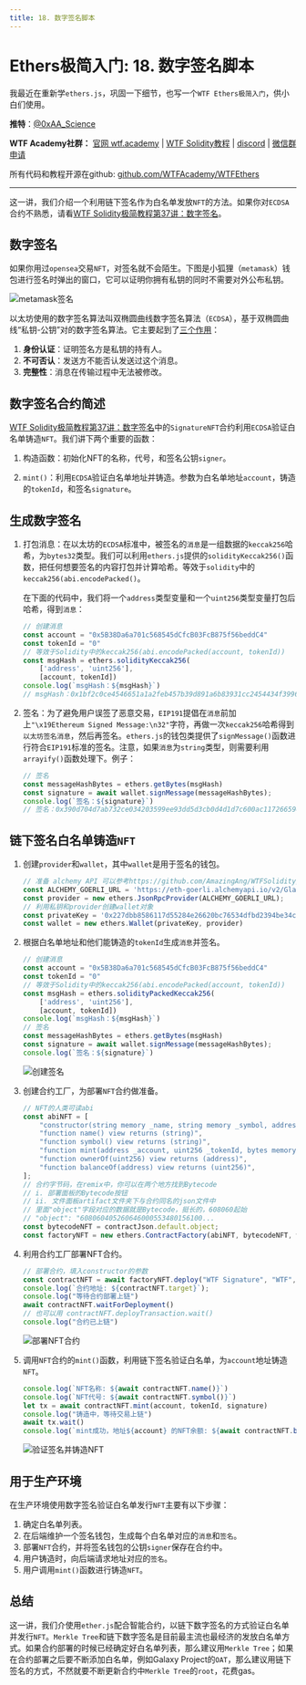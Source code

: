 ```yaml
---
title: 18. 数字签名脚本
---
```


# Ethers极简入门: 18. 数字签名脚本

我最近在重新学`ethers.js`，巩固一下细节，也写一个`WTF Ethers极简入门`，供小白们使用。

**推特**：[@0xAA_Science](https://twitter.com/0xAA_Science)

**WTF Academy社群：** [官网 wtf.academy](https://wtf.academy) | [WTF Solidity教程](https://github.com/AmazingAng/WTFSolidity) | [discord](https://discord.gg/5akcruXrsk) | [微信群申请](https://docs.google.com/forms/d/e/1FAIpQLSe4KGT8Sh6sJ7hedQRuIYirOoZK_85miz3dw7vA1-YjodgJ-A/viewform?usp=sf_link)

所有代码和教程开源在github: [github.com/WTFAcademy/WTFEthers](https://github.com/WTFAcademy/WTFEthers)

-----

这一讲，我们介绍一个利用链下签名作为白名单发放`NFT`的方法。如果你对`ECDSA`合约不熟悉，请看[WTF Solidity极简教程第37讲：数字签名](https://github.com/AmazingAng/WTFSolidity/blob/main/37_Signature/readme.md)。

## 数字签名

如果你用过`opensea`交易`NFT`，对签名就不会陌生。下图是小狐狸（`metamask`）钱包进行签名时弹出的窗口，它可以证明你拥有私钥的同时不需要对外公布私钥。

![metamask签名](./img/18-1.png)

以太坊使用的数字签名算法叫双椭圆曲线数字签名算法（`ECDSA`），基于双椭圆曲线“私钥-公钥”对的数字签名算法。它主要起到了[三个作用](https://en.wikipedia.org/wiki/Digital_signature)：

1. **身份认证**：证明签名方是私钥的持有人。
2. **不可否认**：发送方不能否认发送过这个消息。
3. **完整性**：消息在传输过程中无法被修改。

## 数字签名合约简述

[WTF Solidity极简教程第37讲：数字签名](https://github.com/AmazingAng/WTFSolidity/blob/main/37_Signature/readme.md)中的`SignatureNFT`合约利用`ECDSA`验证白名单铸造`NFT`。我们讲下两个重要的函数：

1. 构造函数：初始化NFT的名称，代号，和签名公钥`signer`。

2. `mint()`：利用`ECDSA`验证白名单地址并铸造。参数为白名单地址`account`，铸造的`tokenId`，和签名`signature`。

## 生成数字签名

1. 打包消息：在以太坊的`ECDSA`标准中，被签名的`消息`是一组数据的`keccak256`哈希，为`bytes32`类型。我们可以利用`ethers.js`提供的`solidityKeccak256()`函数，把任何想要签名的内容打包并计算哈希。等效于`solidity`中的`keccak256(abi.encodePacked()`。
    
    在下面的代码中，我们将一个`address`类型变量和一个`uint256`类型变量打包后哈希，得到`消息`：
    ```js
    // 创建消息
    const account = "0x5B38Da6a701c568545dCfcB03FcB875f56beddC4"
    const tokenId = "0"
    // 等效于Solidity中的keccak256(abi.encodePacked(account, tokenId))
    const msgHash = ethers.solidityKeccak256(
        ['address', 'uint256'],
        [account, tokenId])
    console.log(`msgHash：${msgHash}`)
    // msgHash：0x1bf2c0ce4546651a1a2feb457b39d891a6b83931cc2454434f39961345ac378c
    ```

2. 签名：为了避免用户误签了恶意交易，`EIP191`提倡在`消息`前加上`"\x19Ethereum Signed Message:\n32"`字符，再做一次`keccak256`哈希得到`以太坊签名消息`，然后再签名。`ethers.js`的钱包类提供了`signMessage()`函数进行符合`EIP191`标准的签名。注意，如果`消息`为`string`类型，则需要利用`arrayify()`函数处理下。例子：
    ```js
    // 签名
    const messageHashBytes = ethers.getBytes(msgHash)
    const signature = await wallet.signMessage(messageHashBytes);
    console.log(`签名：${signature}`)
    // 签名：0x390d704d7ab732ce034203599ee93dd5d3cb0d4d1d7c600ac11726659489773d559b12d220f99f41d17651b0c1c6a669d346a397f8541760d6b32a5725378b241c
    ```

## 链下签名白名单铸造`NFT`

1. 创建`provider`和`wallet`，其中`wallet`是用于签名的钱包。

    ```js
    // 准备 alchemy API 可以参考https://github.com/AmazingAng/WTFSolidity/blob/main/Topics/Tools/TOOL04_Alchemy/readme.md 
    const ALCHEMY_GOERLI_URL = 'https://eth-goerli.alchemyapi.io/v2/GlaeWuylnNM3uuOo-SAwJxuwTdqHaY5l';
    const provider = new ethers.JsonRpcProvider(ALCHEMY_GOERLI_URL);
    // 利用私钥和provider创建wallet对象
    const privateKey = '0x227dbb8586117d55284e26620bc76534dfbd2394be34cf4a09cb775d593b6f2b'
    const wallet = new ethers.Wallet(privateKey, provider)
    ```

2. 根据白名单地址和他们能铸造的`tokenId`生成`消息`并签名。
    ```js
    // 创建消息
    const account = "0x5B38Da6a701c568545dCfcB03FcB875f56beddC4"
    const tokenId = "0"
    // 等效于Solidity中的keccak256(abi.encodePacked(account, tokenId))
    const msgHash = ethers.solidityPackedKeccak256(
        ['address', 'uint256'],
        [account, tokenId])
    console.log(`msgHash：${msgHash}`)
    // 签名
    const messageHashBytes = ethers.getBytes(msgHash)
    const signature = await wallet.signMessage(messageHashBytes);
    console.log(`签名：${signature}`)
    ```
    ![创建签名](./img/18-2.png)

3. 创建合约工厂，为部署`NFT`合约做准备。
    ```js
    // NFT的人类可读abi
    const abiNFT = [
        "constructor(string memory _name, string memory _symbol, address _signer)",
        "function name() view returns (string)",
        "function symbol() view returns (string)",
        "function mint(address _account, uint256 _tokenId, bytes memory _signature) external",
        "function ownerOf(uint256) view returns (address)",
        "function balanceOf(address) view returns (uint256)",
    ];
    // 合约字节码，在remix中，你可以在两个地方找到Bytecode
    // i. 部署面板的Bytecode按钮
    // ii. 文件面板artifact文件夹下与合约同名的json文件中
    // 里面"object"字段对应的数据就是Bytecode，挺长的，608060起始
    // "object": "608060405260646000553480156100...
    const bytecodeNFT = contractJson.default.object;
    const factoryNFT = new ethers.ContractFactory(abiNFT, bytecodeNFT, wallet);
    ```
4. 利用合约工厂部署NFT合约。

    ```js
    // 部署合约，填入constructor的参数
    const contractNFT = await factoryNFT.deploy("WTF Signature", "WTF", wallet.address)
    console.log(`合约地址: ${contractNFT.target}`);
    console.log("等待合约部署上链")
    await contractNFT.waitForDeployment()
    // 也可以用 contractNFT.deployTransaction.wait()
    console.log("合约已上链")
    ```
    ![部署NFT合约](./img/18-3.png)

5. 调用`NFT`合约的`mint()`函数，利用链下签名验证白名单，为`account`地址铸造`NFT`。

    ```js
    console.log(`NFT名称: ${await contractNFT.name()}`)
    console.log(`NFT代号: ${await contractNFT.symbol()}`)
    let tx = await contractNFT.mint(account, tokenId, signature)
    console.log("铸造中，等待交易上链")
    await tx.wait()
    console.log(`mint成功，地址${account} 的NFT余额: ${await contractNFT.balanceOf(account)}\n`)
    ```
    ![验证签名并铸造NFT](./img/18-4.png)

## 用于生产环境

在生产环境使用数字签名验证白名单发行`NFT`主要有以下步骤：

1. 确定白名单列表。
2. 在后端维护一个签名钱包，生成每个白名单对应的`消息`和`签名`。
3. 部署`NFT`合约，并将签名钱包的公钥`signer`保存在合约中。
4. 用户铸造时，向后端请求地址对应的`签名`。
5. 用户调用`mint()`函数进行铸造`NFT`。

## 总结

这一讲，我们介使用`ether.js`配合智能合约，以链下数字签名的方式验证白名单并发行`NFT`。`Merkle Tree`和链下数字签名是目前最主流也最经济的发放白名单方式。如果合约部署的时候已经确定好白名单列表，那么建议用`Merkle Tree`；如果在合约部署之后要不断添加白名单，例如Galaxy Project的`OAT`，那么建议用链下签名的方式，不然就要不断更新合约中`Merkle Tree`的`root`，花费gas。